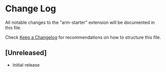 # Change Log

All notable changes to the "arm-starter" extension will be documented in this file.

Check [Keep a Changelog](http://keepachangelog.com/) for recommendations on how to structure this file.

## [Unreleased]

- Initial release